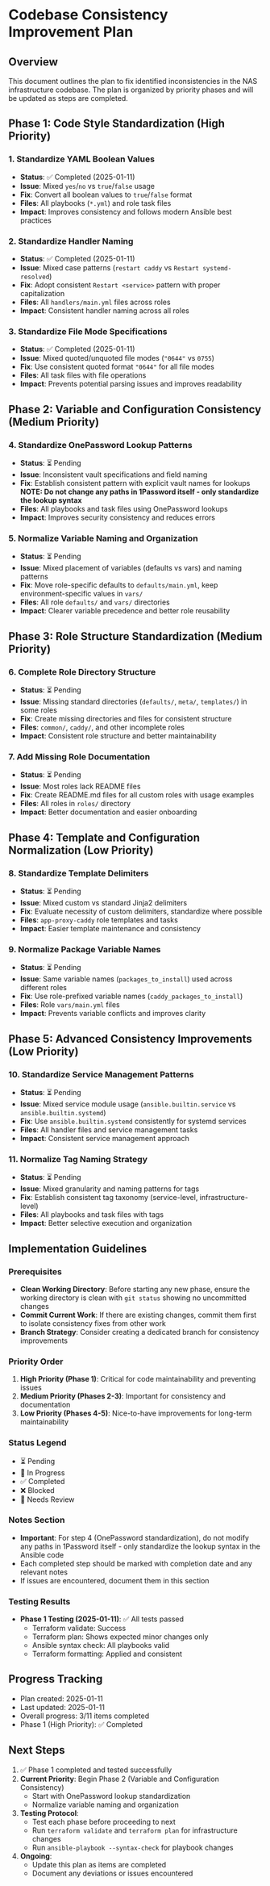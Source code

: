 # Codebase Consistency Improvement Plan

## Overview
This document outlines the plan to fix identified inconsistencies in the NAS infrastructure codebase. The plan is organized by priority phases and will be updated as steps are completed.

## Phase 1: Code Style Standardization (High Priority)

### 1. Standardize YAML Boolean Values
- **Status**: ✅ Completed (2025-01-11)
- **Issue**: Mixed `yes`/`no` vs `true`/`false` usage
- **Fix**: Convert all boolean values to `true`/`false` format
- **Files**: All playbooks (`*.yml`) and role task files
- **Impact**: Improves consistency and follows modern Ansible best practices

### 2. Standardize Handler Naming
- **Status**: ✅ Completed (2025-01-11)
- **Issue**: Mixed case patterns (`restart caddy` vs `Restart systemd-resolved`)
- **Fix**: Adopt consistent `Restart <service>` pattern with proper capitalization
- **Files**: All `handlers/main.yml` files across roles
- **Impact**: Consistent handler naming across all roles

### 3. Standardize File Mode Specifications
- **Status**: ✅ Completed (2025-01-11)
- **Issue**: Mixed quoted/unquoted file modes (`"0644"` vs `0755`)
- **Fix**: Use consistent quoted format `"0644"` for all file modes
- **Files**: All task files with file operations
- **Impact**: Prevents potential parsing issues and improves readability

## Phase 2: Variable and Configuration Consistency (Medium Priority)

### 4. Standardize OnePassword Lookup Patterns
- **Status**: ⏳ Pending
- **Issue**: Inconsistent vault specifications and field naming
- **Fix**: Establish consistent pattern with explicit vault names for lookups **NOTE: Do not change any paths in 1Password itself - only standardize the lookup syntax**
- **Files**: All playbooks and task files using OnePassword lookups
- **Impact**: Improves security consistency and reduces errors

### 5. Normalize Variable Naming and Organization
- **Status**: ⏳ Pending
- **Issue**: Mixed placement of variables (defaults vs vars) and naming patterns
- **Fix**: Move role-specific defaults to `defaults/main.yml`, keep environment-specific values in `vars/`
- **Files**: All role `defaults/` and `vars/` directories
- **Impact**: Clearer variable precedence and better role reusability

## Phase 3: Role Structure Standardization (Medium Priority)

### 6. Complete Role Directory Structure
- **Status**: ⏳ Pending
- **Issue**: Missing standard directories (`defaults/`, `meta/`, `templates/`) in some roles
- **Fix**: Create missing directories and files for consistent structure
- **Files**: `common/`, `caddy/`, and other incomplete roles
- **Impact**: Consistent role structure and better maintainability

### 7. Add Missing Role Documentation
- **Status**: ⏳ Pending
- **Issue**: Most roles lack README files
- **Fix**: Create README.md files for all custom roles with usage examples
- **Files**: All roles in `roles/` directory
- **Impact**: Better documentation and easier onboarding

## Phase 4: Template and Configuration Normalization (Low Priority)

### 8. Standardize Template Delimiters
- **Status**: ⏳ Pending
- **Issue**: Mixed custom vs standard Jinja2 delimiters
- **Fix**: Evaluate necessity of custom delimiters, standardize where possible
- **Files**: `app-proxy-caddy` role templates and tasks
- **Impact**: Easier template maintenance and consistency

### 9. Normalize Package Variable Names
- **Status**: ⏳ Pending
- **Issue**: Same variable names (`packages_to_install`) used across different roles
- **Fix**: Use role-prefixed variable names (`caddy_packages_to_install`)
- **Files**: Role `vars/main.yml` files
- **Impact**: Prevents variable conflicts and improves clarity

## Phase 5: Advanced Consistency Improvements (Low Priority)

### 10. Standardize Service Management Patterns
- **Status**: ⏳ Pending
- **Issue**: Mixed service module usage (`ansible.builtin.service` vs `ansible.builtin.systemd`)
- **Fix**: Use `ansible.builtin.systemd` consistently for systemd services
- **Files**: All handler files and service management tasks
- **Impact**: Consistent service management approach

### 11. Normalize Tag Naming Strategy
- **Status**: ⏳ Pending
- **Issue**: Mixed granularity and naming patterns for tags
- **Fix**: Establish consistent tag taxonomy (service-level, infrastructure-level)
- **Files**: All playbooks and task files with tags
- **Impact**: Better selective execution and organization

## Implementation Guidelines

### Prerequisites
- **Clean Working Directory**: Before starting any new phase, ensure the working directory is clean with `git status` showing no uncommitted changes
- **Commit Current Work**: If there are existing changes, commit them first to isolate consistency fixes from other work
- **Branch Strategy**: Consider creating a dedicated branch for consistency improvements

### Priority Order
1. **High Priority (Phase 1)**: Critical for code maintainability and preventing issues
2. **Medium Priority (Phases 2-3)**: Important for consistency and documentation
3. **Low Priority (Phases 4-5)**: Nice-to-have improvements for long-term maintainability

### Status Legend
- ⏳ Pending
- 🔄 In Progress
- ✅ Completed
- ❌ Blocked
- 📝 Needs Review

### Notes Section
- **Important**: For step 4 (OnePassword standardization), do not modify any paths in 1Password itself - only standardize the lookup syntax in the Ansible code
- Each completed step should be marked with completion date and any relevant notes
- If issues are encountered, document them in this section

### Testing Results
- **Phase 1 Testing (2025-01-11)**: ✅ All tests passed
  - Terraform validate: Success
  - Terraform plan: Shows expected minor changes only
  - Ansible syntax check: All playbooks valid
  - Terraform formatting: Applied and consistent

## Progress Tracking
- Plan created: 2025-01-11
- Last updated: 2025-01-11
- Overall progress: 3/11 items completed
- Phase 1 (High Priority): ✅ Completed

## Next Steps
1. ✅ Phase 1 completed and tested successfully
2. **Current Priority**: Begin Phase 2 (Variable and Configuration Consistency)
   - Start with OnePassword lookup standardization
   - Normalize variable naming and organization
3. **Testing Protocol**: 
   - Test each phase before proceeding to next
   - Run `terraform validate` and `terraform plan` for infrastructure changes
   - Run `ansible-playbook --syntax-check` for playbook changes
4. **Ongoing**:
   - Update this plan as items are completed
   - Document any deviations or issues encountered